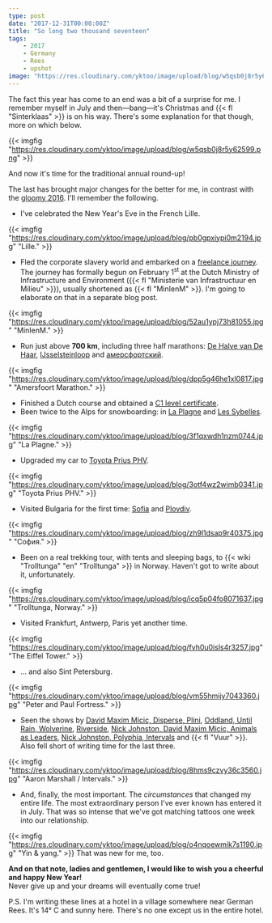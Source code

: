 ```yaml
---
type: post
date: "2017-12-31T00:00:00Z"
title: "So long two thousand seventeen"
tags:
    - 2017
    - Germany
    - Rees
    - upshot
image: "https://res.cloudinary.com/yktoo/image/upload/blog/w5qsb0j8r5y62599.png"
---
```


The fact this year has come to an end was a bit of a surprise for me. I remember myself in July and then—bang—it's Christmas and {{< fl "Sinterklaas" >}} is on his way. There's some explanation for that though, more on which below.

{{< imgfig "https://res.cloudinary.com/yktoo/image/upload/blog/w5qsb0j8r5y62599.png" >}}

And now it's time for the traditional annual round-up!

The last has brought major changes for the better for me, in contrast with the [gloomy 2016](0302). I'll remember the following.

<!--more-->

* I've celebrated the New Year's Eve in the French Lille.

{{< imgfig "https://res.cloudinary.com/yktoo/image/upload/blog/pb0gpxiypi0m2194.jpg" "Lille." >}}
* Fled the corporate slavery world and embarked on a [freelance journey](/series/business). The journey has formally begun on February 1<sup>st</sup> at the Dutch Ministry of Infrastructure and Environment ({{< fl "Ministerie van Infrastructuur en Milieu" >}}), usually shortened as {{< fl "MinIenM" >}}. I'm going to elaborate on that in a separate blog post.

{{< imgfig "https://res.cloudinary.com/yktoo/image/upload/blog/52au1ypj73h81055.jpg" "MinIenM." >}}
* Run just above **700 km**, including three half marathons: [De Halve van De Haar](0320), [IJsselsteinloop](0327) and [амерсфортский](0330).

{{< imgfig "https://res.cloudinary.com/yktoo/image/upload/blog/dpp5g46he1xl0817.jpg" "Amersfoort Marathon." >}}
* Finished a Dutch course and obtained a [C1 level certificate](0325).
* Been twice to the Alps for snowboarding: in [La Plagne](0306) and [Les Sybelles](0315).

{{< imgfig "https://res.cloudinary.com/yktoo/image/upload/blog/3f1qxwdh1nzm0744.jpg" "La Plagne." >}}
* Upgraded my car to [Toyota Prius PHV](0329).

{{< imgfig "https://res.cloudinary.com/yktoo/image/upload/blog/3otf4wz2wimb0341.jpg" "Toyota Prius PHV." >}}
* Visited Bulgaria for the first time: [Sofia](0322) and [Plovdiv](0323).

{{< imgfig "https://res.cloudinary.com/yktoo/image/upload/blog/zh9l1dsap9r40375.jpg" "София." >}}
* Been on a real trekking tour, with tents and sleeping bags, to {{< wiki "Trolltunga" "en" "Trolltunga" >}} in Norway. Haven't got to write about it, unfortunately.

{{< imgfig "https://res.cloudinary.com/yktoo/image/upload/blog/icq5p04fo8071637.jpg" "Trolltunga, Norway." >}}
* Visited Frankfurt, Antwerp, Paris yet another time.

{{< imgfig "https://res.cloudinary.com/yktoo/image/upload/blog/fvh0u0isls4r3257.jpg" "The Eiffel Tower." >}}
* … and also Sint Petersburg.

{{< imgfig "https://res.cloudinary.com/yktoo/image/upload/blog/vm55hmijy7043360.jpg" "Peter and Paul Fortress." >}}
* Seen the shows by [David Maxim Micic, Disperse, Plini](0317), [Oddland, Until Rain, Wolverine](0321), [Riverside](0328), [Nick Johnston, David Maxim Micic, Animals as Leaders](/videoevents/vevt0046), [Nick Johnston, Polyphia, Intervals](/videoevents/vevt0047) and {{< fl "Vuur" >}}. Also fell short of writing time for the last three.

{{< imgfig "https://res.cloudinary.com/yktoo/image/upload/blog/8hms9czvy36c3560.jpg" "Aaron Marshall / Intervals." >}}
* And, finally, the most important. The *circumstances* that changed my entire life. The most extraordinary person I've ever known has entered it in July. That was so intense that we've got matching tattoos one week into our relationship.

{{< imgfig "https://res.cloudinary.com/yktoo/image/upload/blog/o4nqoewmik7s1190.jpg" "Yin & yang." >}}
That was new for me, too.

<p class="text-center">
    <b>And on that note, ladies and gentlemen, I would like to wish you a cheerful and happy New Year!</b><br>
    Never give up and your dreams will eventually come true!
</p>

P.S. I'm writing these lines at a hotel in a village somewhere near German Rees. It's 14° C and sunny here. There's no one except us in the entire hotel.
